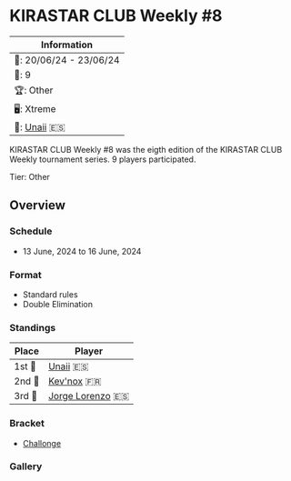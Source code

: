 # KIRASTAR CLUB Weekly #8

|Information|
|-|
|:calendar:: 20/06/24 - 23/06/24|
|:busts_in_silhouette:: 9|
|:trophy:: Other|
|:desktop_computer:: Xtreme|
|:1st_place_medal:: [Unaii](../../players/spanish/unaii.md) :es:|

KIRASTAR CLUB Weekly #8 was the eigth edition of the KIRASTAR CLUB Weekly tournament series. 9 players participated.

Tier: Other

## Overview

### Schedule
- 13 June, 2024 to 16 June, 2024

### Format
- Standard rules
- Double Elimination

### Standings

|Place|Player|
|-|-|
|1st :1st_place_medal:|[Unaii](../../players/spanish/unaii.md) :es:|
|2nd :2nd_place_medal:|[Kev'nox](../../players/french/kevnox.md) :fr:|
|3rd :3rd_place_medal:|[Jorge Lorenzo](../../players/spanish/jorge.md) :es:|

### Bracket
- [Challonge](https://challonge.com/5wxigum6)

### Gallery